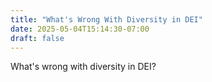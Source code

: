 ```yaml
---
title: "What's Wrong With Diversity in DEI"
date: 2025-05-04T15:14:30-07:00
draft: false
---
```


What's wrong with diversity in DEI?

